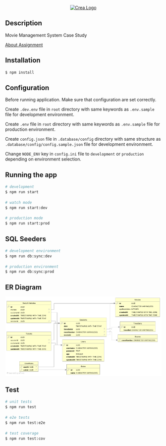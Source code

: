 <p align="center">
  <a href="https://creainc.us/" target="blank"><img src="https://creainc.us/assets/img/logo.svg" width="200" alt="Crea Logo" /></a>
</p>

## Description

Movie Management System Case Study

[About Assignment](AboutAssignment.md)

## Installation

```bash
$ npm install
```

## Configuration

Before running application. Make sure that configuration are set correctly.

Create `.dev.env` file in `root` directory with same keywords as `.env.sample` file for development environment.

Create `.env` file in `root` directory with same keywords as `.env.sample` file for production environment.

Create `config.json` file in `.database/config` directory with same structure as `.database/config/config.sample.json` file for development environment.

Change `NODE_ENV` key in `config.ini` file to `development` or `production` depending on environment selection.

## Running the app

```bash
# development
$ npm run start

# watch mode
$ npm run start:dev

# production mode
$ npm run start:prod
```

## SQL Seeders

```bash
# development environment
$ npm run db:sync:dev

# production environment
$ npm run db:sync:prod
```

## ER Diagram

<p align="center">
  <img src="er.png" alt="ER Diagram" />
</p>

## Test

```bash
# unit tests
$ npm run test

# e2e tests
$ npm run test:e2e

# test coverage
$ npm run test:cov
```
